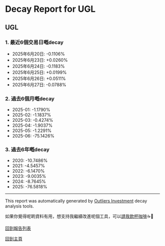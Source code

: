 # Decay Report for UGL

## UGL

### 1. 最近6個交易日嘅decay

- 2025年6月20日: -0.1106%
- 2025年6月23日: +0.0260%
- 2025年6月24日: -0.1183%
- 2025年6月25日: +0.0199%
- 2025年6月26日: +0.0511%
- 2025年6月27日: -0.0788%

### 2. 過去6個月嘅decay

- 2025-01: -1.1790%
- 2025-02: -1.1837%
- 2025-03: -0.4274%
- 2025-04: -1.9037%
- 2025-05: -1.2291%
- 2025-06: -75.1426%

### 3. 過去6年嘅decay

- 2020: -10.7486%
- 2021: -4.5457%
- 2022: -6.1470%
- 2023: -9.0035%
- 2024: -8.7645%
- 2025: -76.5818%

------------------------------
This report was automatically generated by [Outliers Investment](https://outliersecon.github.io/Outliers-Investment/) decay analysis tools.

如果你覺得呢啲資料有用，想支持我繼續改進呢個工具，可以[請我飲杯咖啡](https://buymeacoffee.com/outliersecon)☕🙏

[回到報告列表](https://outliersecon.github.io/Outliers-Investment/reports/reports_public)

[回到主頁](https://outliersecon.github.io/Outliers-Investment/)